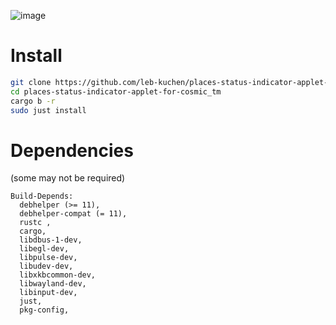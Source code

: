 ![image](https://github.com/leb-kuchen/cosmic-applet-places-status-indicator/assets/102472435/d1cb1542-8fdd-484c-b138-c44b2e24a933)


# Install
```sh
git clone https://github.com/leb-kuchen/places-status-indicator-applet-for-cosmic_tm 
cd places-status-indicator-applet-for-cosmic_tm 
cargo b -r
sudo just install
```
# Dependencies
(some may not be required)
```
Build-Depends:
  debhelper (>= 11),
  debhelper-compat (= 11),
  rustc ,
  cargo,
  libdbus-1-dev,
  libegl-dev,
  libpulse-dev,
  libudev-dev,
  libxkbcommon-dev,
  libwayland-dev,
  libinput-dev,
  just,
  pkg-config,
```
